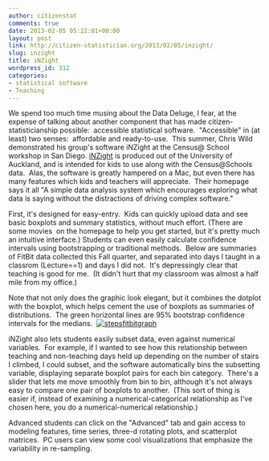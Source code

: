 ```yaml
---
author: citizenstat
comments: true
date: 2013-02-05 05:22:01+00:00
layout: post
link: http://citizen-statistician.org/2013/02/05/inzight/
slug: inzight
title: iNZight
wordpress_id: 312
categories:
- statistical software
- Teaching
---
```


We spend too much time musing about the Data Deluge, I fear, at the expense of talking about another component that has made citizen-statisticianship possible:  accessible statistical software.  "Accessible" in (at least) two senses:  affordable and ready-to-use.  This summer, Chris Wild demonstrated his group's software iNZight at the Census@ School workshop in San Diego. [iNZight](http://www.stat.auckland.ac.nz/~wild/iNZight/index.html) is produced out of the University of Auckland, and is intended for kids to use along with the Census@Schools data.  Alas, the software is greatly hampered on a Mac, but even there has many features which kids and teachers will appreciate.  Their homepage says it all "A simple data analysis system which encourages exploring what data is saying without the distractions of driving complex software."

First, it's designed for easy-entry.  Kids can quickly upload data and see basic boxplots and summary statistics, without much effort. (There are some movies  on the homepage to help you get started, but it's pretty much an intuitive interface.) Students can even easily calculate confidence intervals using bootstrapping or traditional methods.  Below are summaries of FitBit data collected this Fall quarter, and separated into days I taught in a classrom (Lecture==1) and days I did not.  It's depressingly clear that teaching is good for me.  (It didn't hurt that my classroom was almost a half mile from my office.)

Note that not only does the graphic look elegant, but it combines the dotplot with the boxplot, which helps cement the use of boxplots as summaries of distributions.  The green horizontal lines are 95% bootstrap confidence intervals for the medians.  [![stepsfitbitgraph](http://citizen-statistician.org/wp-content/uploads/2012/12/stepsfitbitgraph-300x217.jpg)](http://citizen-statistician.org/2013/02/05/inzight/stepsfitbitgraph/)

iNZight also lets students easily subset data, even against numerical variables.  For example, if I wanted to see how this relationship between teaching and non-teaching days held up depending on the number of stairs I climbed, I could subset, and the software automatically bins the subsetting variable, displaying separate boxplot pairs for each bin category.  There's a slider that lets me move smoothly from bin to bin, although it's not always easy to compare one pair of boxplots to another.  (This sort of thing is easier if, instead of examining a numerical-categorical relationship as I've chosen here, you do a numerical-numerical relationship.)

Advanced students can click on the "Advanced" tab and gain access to modeling features, time series, three-d rotating plots, and scatterplot matrices.  PC users can view some cool visualizations that emphasize the variability in re-sampling.
